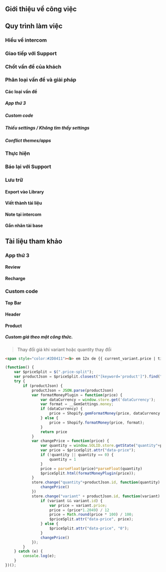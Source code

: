 ## Giới thiệu về công việc

## Quy trình làm việc
### Hiểu về intercom
### Giao tiếp với Support
### Chốt vấn đề của khách
### Phân loại vấn đề và giải pháp
#### Các loại vấn đề
##### App thứ 3
##### Custom code
##### Thiếu settings / Không tìm thấy settings
##### Conflict themes/apps
### Thực hiện
### Báo lại với Support
### Lưu trữ
#### Export vào Library
#### Viết thành tài liệu
#### Note tại intercom
#### Gắn nhãn tài base

## Tài liệu tham khảo

### App thứ 3
#### Review
#### Recharge
### Custom code
#### Top Bar
#### Header
#### Product

##### Custom giá theo một công thức.
>Thay đổi giá khi variant hoặc quantity thay đổi
```html
<span style="color:#2D8411"><b> em 12x de {{ current_variant.price | times: 1.2049 | divided_by: 12 | round :3 | money }}</b></span>
```
```js
(function() {
    var $priceSplit = $(".price-split");
    var productJson = $priceSplit.closest("[keyword='product']").find(".ProductJson").text();
    try {
        if (productJson) {
            productJson = JSON.parse(productJson)
            var formatMoneyPlugin = function(price) {
                var dataCurrency = window.store.get('dataCurrency');
                var format = __GemSettings.money;
                if (dataCurrency) {
                    price = Shopify.gemFormatMoney(price, dataCurrency.currency, dataCurrency.data);
                } else {
                    price = Shopify.formatMoney(price, format);
                }
                return price
            }
            var changePrice = function(price) {
                var quantity = window.SOLID.store.getState("quantity"+productJson.id)
                var price = $priceSplit.attr("data-price");
                if (!quantity || quantity == 0) {
                    quantity = 1
                }
                price = parseFloat(price)*parseFloat(quantity)
                $priceSplit.html(formatMoneyPlugin(price));
            }
            store.change("quantity"+productJson.id, function(quantity) {
                changePrice()
            })
            store.change("variant" + productJson.id, function(variant) {
                if (variant && variant.id) {
                    var price = variant.price;
                    price = (price*1.2049) / 12
                    price = Math.round(price * 100) / 100;
                    $priceSplit.attr("data-price", price);
                } else {
                    $priceSplit.attr("data-price", "0");
                }
                changePrice()
            });
        }
    } catch (e) {
        console.log(e);
    }
})();
```